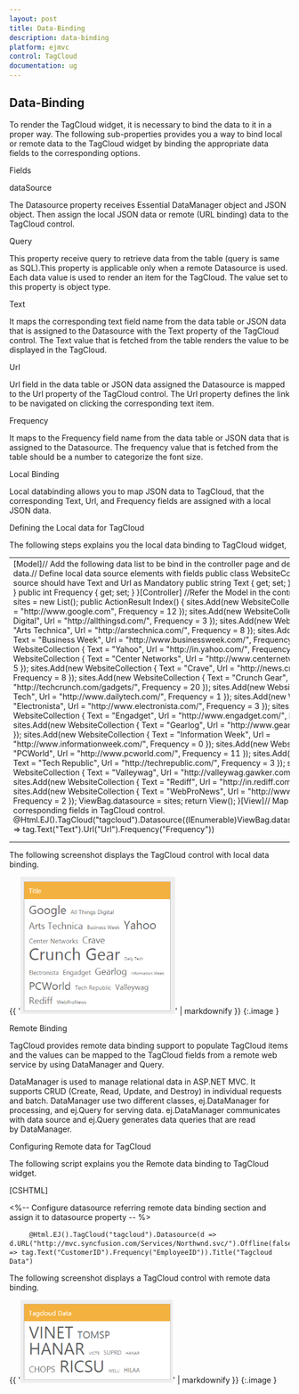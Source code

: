 ```yaml
---
layout: post
title: Data-Binding
description: data-binding
platform: ejmvc
control: TagCloud
documentation: ug
---
```


## Data-Binding

To render the TagCloud widget, it is necessary to bind the data to it in a proper way. The following sub-properties provides you a way to bind local or remote data to the TagCloud widget by binding the appropriate data fields to the corresponding options.

Fields 

dataSource 

The Datasource property receives Essential DataManager object and JSON object. Then assign the local JSON data or remote (URL binding) data to the TagCloud control.

Query 

This property receive query to retrieve data from the table (query is same as SQL).This property is applicable only when a remote Datasource is used. Each data value is used to render an item for the TagCloud. The value set to this property is object type.

Text

It maps the corresponding text field name from the data table or JSON data that is assigned to the Datasource with the Text property of the TagCloud control. The Text value that is fetched from the table renders the value to be displayed in the TagCloud.

Url

Url field in the data table or JSON data assigned the Datasource is mapped to the Url property of the TagCloud control. The Url property defines the link to be navigated on clicking the corresponding text item.

Frequency

It maps to the Frequency field name from the data table or JSON data that is assigned to the Datasource. The frequency value that is fetched from the table should be a number to categorize the font size.

Local Binding

Local databinding allows you to map JSON data to TagCloud, that the corresponding Text, Url, and Frequency fields are assigned with a local JSON data.

Defining the Local data for TagCloud

The following steps explains you the local data binding to TagCloud widget,





<table>
<tr>
<td>
[Model]// Add the following data list to be bind in the controller page and define the corresponding data.// Define local data source elements with  fields                public class WebsiteCollection        {          //TagCloud data source should have Text and Url as Mandatory             public string Text { get; set; }            public string Url { get; set; }            public int Frequency { get; set; }        }[Controller] //Refer the Model in the controllerusing <Applicationname>.Models;    List<WebsiteCollection> sites = new List<WebsiteCollection>();         public ActionResult Index()        {            sites.Add(new WebsiteCollection { Text = "Google", Url = "http://www.google.com", Frequency = 12 });            sites.Add(new WebsiteCollection { Text = "All Things Digital", Url = "http://allthingsd.com/", Frequency = 3 });            sites.Add(new WebsiteCollection { Text = "Arts Technica", Url = "http://arstechnica.com/", Frequency = 8 });            sites.Add(new WebsiteCollection { Text = "Business Week", Url = "http://www.businessweek.com/", Frequency = 2 });            sites.Add(new WebsiteCollection { Text = "Yahoo", Url = "http://in.yahoo.com/", Frequency = 12 });            sites.Add(new WebsiteCollection { Text = "Center Networks", Url = "http://www.centernetworks.com/", Frequency = 5 });            sites.Add(new WebsiteCollection { Text = "Crave", Url = "http://news.cnet.com/crave/", Frequency = 8 });            sites.Add(new WebsiteCollection { Text = "Crunch Gear", Url = "http://techcrunch.com/gadgets/", Frequency = 20 });            sites.Add(new WebsiteCollection { Text = "Daily Tech", Url = "http://www.dailytech.com/", Frequency = 1 });            sites.Add(new WebsiteCollection { Text = "Electronista", Url = "http://www.electronista.com/", Frequency = 3 });            sites.Add(new WebsiteCollection { Text = "Engadget", Url = "http://www.engadget.com/", Frequency = 5 });            sites.Add(new WebsiteCollection { Text = "Gearlog", Url = "http://www.gearlog.com/", Frequency = 9 });            sites.Add(new WebsiteCollection { Text = "Information Week", Url = "http://www.informationweek.com/", Frequency = 0 });            sites.Add(new WebsiteCollection { Text = "PCWorld", Url = "http://www.pcworld.com/", Frequency = 11 });            sites.Add(new WebsiteCollection { Text = "Tech Republic", Url = "http://techrepublic.com/", Frequency = 3 });            sites.Add(new WebsiteCollection { Text = "Valleywag", Url = "http://valleywag.gawker.com/", Frequency = 6 });            sites.Add(new WebsiteCollection { Text = "Rediff", Url = "http://in.rediff.com/", Frequency = 9 });            sites.Add(new WebsiteCollection { Text = "WebProNews", Url = "http://www.webpronews.com/", Frequency = 2 });            ViewBag.datasource = sites;            return View();        }[View]// Map Local datasource to corresponding fields in TagCloud control.           @Html.EJ().TagCloud("tagcloud").Datasource((IEnumerable<WebsiteCollection>)ViewBag.datasource).TagCloudFields(tag => tag.Text("Text").Url("Url").Frequency("Frequency"))</td></tr>
<tr>
<td>
</td></tr>
<tr>
<td>
</td></tr>
</table>




The following screenshot displays the TagCloud control with local data binding.

{{ '![](Data-Binding_images/Data-Binding_img1.png)' | markdownify }}
{:.image }


Remote Binding

TagCloud provides remote data binding support to populate TagCloud items and the values can be mapped to the TagCloud fields from a remote web service by using DataManager and Query. 

DataManager is used to manage relational data in ASP.NET MVC. It supports CRUD (Create, Read, Update, and Destroy) in individual requests and batch. DataManager use two different classes, ej.DataManager for processing, and ej.Query for serving data. ej.DataManager communicates with data source and ej.Query generates data queries that are read by DataManager.

Configuring Remote data for TagCloud

The following script explains you the Remote data binding to TagCloud widget.





[CSHTML]

<%-- Configure datasource referring remote data binding section and assign it to datasource property -- %>



         @Html.EJ().TagCloud("tagcloud").Datasource(d => d.URL("http://mvc.syncfusion.com/Services/Northwnd.svc/").Offline(false)).Query("ej.Query().from('Orders').take(10)").TagCloudFields(tag => tag.Text("CustomerID").Frequency("EmployeeID")).Title("Tagcloud Data")



The following screenshot displays a TagCloud control with remote data binding.



{{ '![](Data-Binding_images/Data-Binding_img2.png)' | markdownify }}
{:.image }


